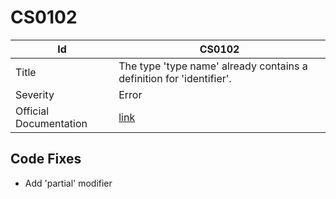 # CS0102

| Id                     | CS0102                                                                |
| ---------------------- | --------------------------------------------------------------------- |
| Title                  | The type 'type name' already contains a definition for 'identifier'\. |
| Severity               | Error                                                                 |
| Official Documentation | [link](http://docs.microsoft.com/en-us/dotnet/csharp/misc/cs0102)     |

## Code Fixes

* Add 'partial' modifier
